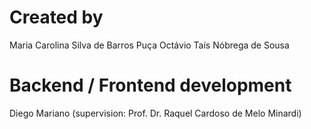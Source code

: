 # Created by
Maria Carolina Silva de Barros Puça
Octávio 
Taís Nóbrega de Sousa

# Backend / Frontend development
Diego Mariano (supervision: Prof. Dr. Raquel Cardoso de Melo Minardi)